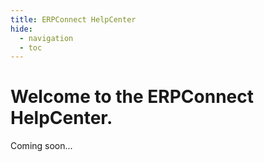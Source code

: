 ```yaml
---
title: ERPConnect HelpCenter
hide:
  - navigation
  - toc
---
```


# Welcome to the ERPConnect HelpCenter.

Coming soon...
